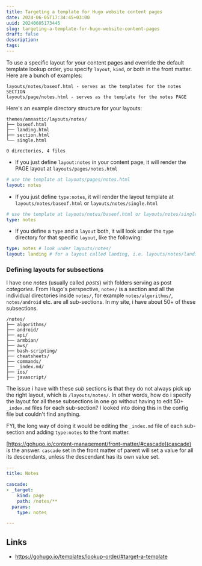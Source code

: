 ```yaml
---
title: Targeting a template for Hugo website content pages
date: 2024-06-05T17:34:45+03:00
uuid: 20240605173445
slug: targeting-a-template-for-hugo-website-content-pages
draft: false
description: 
tags: 
---
```


To use a specific layout for your content pages and override the default template lookup order, you specify `layout`, `kind`, or both in the front matter. Here are a bunch of examples:

```
layouts/notes/baseof.html - serves as the templates for the notes SECTION
layouts/page/notes.html - serves as the template for the notes PAGE
```

Here's an example directory structure for your layouts:

```
themes/amnastic/layouts/notes/     
├── baseof.html
├── landing.html                
├── section.html               
└── single.html                  
                                                               
0 directories, 4 files 
```

    
- If you just define `layout:notes` in your content page, it will render the PAGE layout at `layouts/pages/notes.html`

```yaml
# use the template at layouts/pages/notes.html
layout: notes 
```

- If you just define `type:notes`, it will render the layout template at `layouts/notes/baseof.html` or `layouts/notes/single.html`

```yaml
# use the template at layouts/notes/baseof.html or layouts/notes/single.html
type: notes 
```

- If you define a `type` and a `layout` both, it will look under the `type` directory for that specific `layout`, like the following:

```yaml
type: notes # look under layouts/notes/
layout: landing # for a layout called landing, i.e. layouts/notes/landing.html
```

### Defining layouts for subsections

I have one _notes_ (usually called _posts_) with folders serving as post _categories_. From Hugo's perspective, `notes/` is a section and all the individual directories inside `notes/`, for example `notes/algorithms/`, `notes/android` etc. are all sub-sections. In my site, i have about 50+ of these subsections.

```
/notes/
├── algorithms/
├── android/
├── api/
├── armbian/
├── aws/
├── bash-scripting/
├── cheatsheets/
├── commands/
├── _index.md/
├── ios/
├── javascript/
```

The issue i have with these _sub_ sections is that they do not always pick up the right layout, which is `/layouts/notes/`. In other words, how do i specify the layout for all these subsections in one go without having to edit 50+ `_index.md` files for each sub-section? I looked into doing this in the config file but couldn't find anything.

FYI, the long way of doing it would be editing the `_index.md` file of each sub-section and adding `type:notes` to the front matter.

[https://gohugo.io/content-management/front-matter/#cascade](cascade) is the answer. `cascade` set in the front matter of parent will set a value for all its descendants, unless the descendant has its own value set.

```yaml
---
title: Notes

cascade:
- _target:
    kind: page
    path: /notes/**
  params:
    type: notes

---
```

Links
---

- https://gohugo.io/templates/lookup-order/#target-a-template